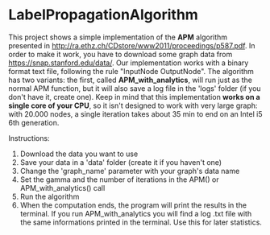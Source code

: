 # LabelPropagationAlgorithm

This project shows a simple implementation of the **APM** algorithm presented in http://ra.ethz.ch/CDstore/www2011/proceedings/p587.pdf.
In order to make it work, you have to download some graph data from https://snap.stanford.edu/data/. Our implementation works with a binary format text file, following the rule "InputNode OutputNode". 
The algorithm has two variants: the first, called **APM_with_analytics**, will run just as the normal APM function, but it will also save a log file in the 'logs' folder (if you don't have it, create one).
Keep in mind that this implementation **works on a single core of your CPU**, so it isn't designed to work with very large graph: with 20.000 nodes, a single iteration takes about 35 min to end on an Intel i5 6th generation.

Instructions:
1. Download the data you want to use
2. Save your data in a 'data' folder (create it if you haven't one)
3. Change the 'graph_name' parameter with your graph's data name
4. Set the gamma and the number of iterations in the APM() or APM_with_analytics() call
5. Run the algorithm
6. When the computation ends, the program will print the results in the terminal. If you run APM_with_analytics you will find a log .txt file with the same informations printed in the terminal. Use this for later statistics.
